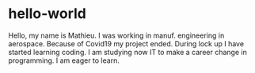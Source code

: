 # hello-world
Hello, my name is Mathieu.
I was working in manuf. engineering in aerospace.
Because of Covid19 my project ended.
During lock up I have started learning coding.
I am studying now IT to make a career change in programming.
I am eager to learn.
